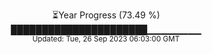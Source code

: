 <p align="center">
⏳Year Progress (73.49 %) <br>
██████████████████████▁▁▁▁▁▁▁▁ <br>
<sub>Updated: Tue, 26 Sep 2023 06:03:00 GMT</sub>
</p>

